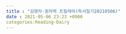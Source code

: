 ```yaml
---
title : "김명자-원자력 트릴레마(독서일기20210506)"
date : 2021-05-06 23:23 +0900
categories:Reading-Dairy
---
```

